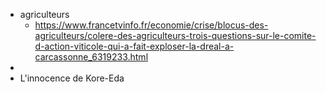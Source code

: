 - agriculteurs
	- https://www.francetvinfo.fr/economie/crise/blocus-des-agriculteurs/colere-des-agriculteurs-trois-questions-sur-le-comite-d-action-viticole-qui-a-fait-exploser-la-dreal-a-carcassonne_6319233.html
-
- L'innocence de Kore-Eda